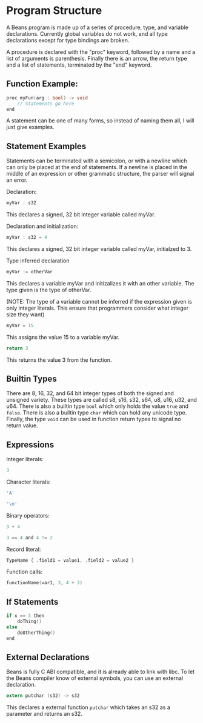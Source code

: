 # Program Structure

A Beans program is made up of a series of procedure, type, and variable declarations.  Currently global variables do not work, and all type declarations except for type bindings are broken.

A procedure is declared with the "proc" keyword, followed by a name and a list of arguments is parenthesis.  Finally there is an arrow, the return type and a list of statements, terminated by the "end" keyword.

## Function Example:

```c
proc myFun(arg : bool) -> void
    // Statements go here
end
```

A statement can be one of many forms, so instead of naming them all, I will just give examples.

## Statement Examples

Statements can be terminated with a semicolon, or with a newline which can only be placed at the end of statements.  If a newline is placed in the middle of an expression or other grammatic structure, the parser will signal an error.

Declaration:
```c
myVar : s32 
```

This declares a signed, 32 bit integer variable called myVar.

Declaration and initialization:
```c
myVar : s32 = 4
```

This declares a signed, 32 bit integer variable called myVar, initialzed to 3.

Type inferred declaration
```c
myVar := otherVar
```

This declares a variable myVar and initizalizes it with an other variable.  The type given is the type of otherVar.

(NOTE: The type of a variable cannot be inferred if the expression given is only integer literals.  This ensure that programmers consider what integer size they want)

```c
myVar = 15
```

This assigns the value 15 to a variable myVar.

```c
return 3
```

This returns the value 3 from the function.

## Builtin Types

There are 8, 16, 32, and 64 bit integer types of both the signed and unsigned variety. These types are called s8, s16, s32, s64, u8, u16, u32, and u64.
There is also a builtin type ``bool`` which only holds the value ``true`` and ``false``.  There is also a builtin type ``char`` which can hold any unicode type.
Finally, the type ``void`` can be used in function return types to signal no return value.

## Expressions 

Integer literals:

```c
3
```

Character literals:

```c
'A'
```
```c
'\n'
```

Binary operators:

```c
3 + 4
```

```c
3 == 4 and 4 != 2
```

Record literal:

```c
TypeName { .field1 = value1, .field2 = value2 }
```

Function calls:

```c
functionName(var1, 3, 4 + 3)
```

## If Statements

```c
if x == 3 then
    doThing()
else
    doOtherThing()
end
```

## External Declarations

Beans is fully C ABI compatible, and it is already able to link with libc.
To let the Beans compiler know of external symbols, you can use an external declaration.


```c
extern putchar (s32) -> s32
```

This declares a external function ``putchar`` which takes an s32 as a parameter and returns an s32.
